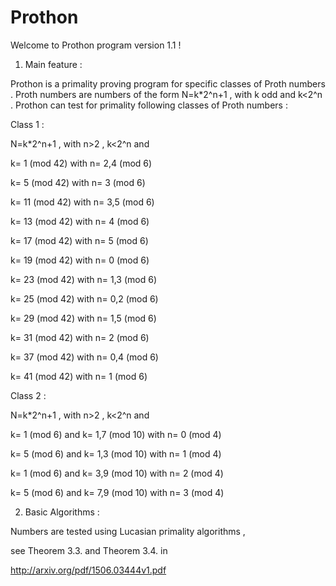 Prothon
=======
 Welcome to Prothon program version 1.1 !


1) Main feature :

Prothon is a primality proving program for specific classes of Proth numbers .
Proth numbers are numbers of the form N=k*2^n+1 , with k odd and k<2^n .
Prothon can test for primality following classes of Proth numbers :

Class 1 :

N=k*2^n+1 , with n>2 , k<2^n and

k= 1 (mod 42) with n= 2,4 (mod 6)

k= 5 (mod 42) with n= 3 (mod 6)

k= 11 (mod 42) with n= 3,5 (mod 6)

k= 13 (mod 42) with n= 4 (mod 6)

k= 17 (mod 42) with n= 5 (mod 6)

k= 19 (mod 42) with n= 0 (mod 6)

k= 23 (mod 42) with n= 1,3 (mod 6)

k= 25 (mod 42) with n= 0,2 (mod 6)

k= 29 (mod 42) with n= 1,5 (mod 6)

k= 31 (mod 42) with n= 2 (mod 6)

k= 37 (mod 42) with n= 0,4 (mod 6)

k= 41 (mod 42) with n= 1 (mod 6)

Class 2 :

N=k*2^n+1 , with n>2 , k<2^n and

k= 1 (mod 6) and k= 1,7 (mod 10) with n= 0 (mod 4)

k= 5 (mod 6) and k= 1,3 (mod 10) with n= 1 (mod 4)

k= 1 (mod 6) and k= 3,9 (mod 10) with n= 2 (mod 4)

k= 5 (mod 6) and k= 7,9 (mod 10) with n= 3 (mod 4)


2) Basic Algorithms :

Numbers are tested using Lucasian primality algorithms ,

see Theorem 3.3. and Theorem 3.4. in

http://arxiv.org/pdf/1506.03444v1.pdf



